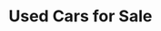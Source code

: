 <html>
  <script src='https://d3js.org/d3.v5.min.js'></script>
  <head>
    <link rel="stylesheet" href="https://raw.githubusercontent.com/kellycosgrove/CS416_Narrative_Visualization/main/styles.css">
  </head>
  <body onload='init()'>
    <h1>Used Cars for Sale</h1>
    <svg width=500 height=500>
    </svg>
    <script>
      async function init() {
        const data = await d3.csv('https://raw.githubusercontent.com/kellycosgrove/CS416_Narrative_Visualization/main/used_car_sales_agg.csv');
    var filteredData = data.filter(function(d){ return d.agesold > 4 })

    var result = [];
    filteredData.reduce(function(res, value) {
      if (!res[value.Make]) {
        res[value.Make] = { Make: value.Make, ID: 0*1 };
        result.push(res[value.Make])
      }
      res[value.Make].ID += value.ID*1;
      return res;
    }, {});

    console.log(filteredData)
    console.log(result)

    var margin = 200;
    var radius = 500;
    var amtOfBrands = 10;
    var colors = d3.schemeCategory10.slice(0,amtOfBrands);

    var pie = d3.pie().value(function(d) {return d.ID});

    var path = d3.arc().innerRadius(0).outerRadius(radius);
    var ordScale = d3.scaleOrdinal()
                   .domain(result)
    .range(colors);

    var label = d3.arc()
                .outerRadius(radius)
                .innerRadius(0);

    d3.select("svg").append("g").attr("transform", "translate("+margin+","+margin+")");

    d3.select("g").selectAll("arc").data(pie(result)).enter().append("path")
               .attr("d", path)
               .attr("fill", function(d) { return ordScale(d.data.Make); });

    d3.select("g").selectAll("arc").data(pie(result)).enter().append("text")
               .attr("transform", function(d) { 
                        return "translate(" + label.centroid(d) + ")"; 
                })
               .text(function(d) { return d.data.Make; })
               .style("font-family", "arial")
               .style("font-size", 12);
      }
    </script>
  </body>
</html>
  
